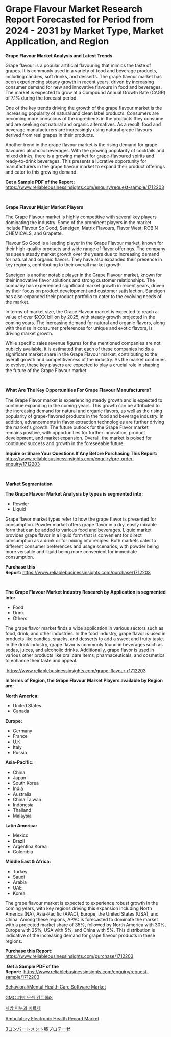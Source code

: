 <p><h1>Grape Flavour Market Research Report Forecasted for Period from 2024 -  2031 by Market Type, Market Application, and Region</h1></p><p><strong>Grape Flavour Market Analysis and Latest Trends</strong></p>
<p><p>Grape flavour is a popular artificial flavouring that mimics the taste of grapes. It is commonly used in a variety of food and beverage products, including candies, soft drinks, and desserts. The grape flavour market has been experiencing steady growth in recent years, driven by increasing consumer demand for new and innovative flavours in food and beverages. The market is expected to grow at a Compound Annual Growth Rate (CAGR) of 7.1% during the forecast period.</p><p>One of the key trends driving the growth of the grape flavour market is the increasing popularity of natural and clean label products. Consumers are becoming more conscious of the ingredients in the products they consume and are seeking out natural and organic alternatives. As a result, food and beverage manufacturers are increasingly using natural grape flavours derived from real grapes in their products.</p><p>Another trend in the grape flavour market is the rising demand for grape-flavoured alcoholic beverages. With the growing popularity of cocktails and mixed drinks, there is a growing market for grape-flavoured spirits and ready-to-drink beverages. This presents a lucrative opportunity for manufacturers in the grape flavour market to expand their product offerings and cater to this growing demand.</p></p>
<p><strong>Get a Sample PDF of the Report:&nbsp;</strong> <a href="https://www.reliablebusinessinsights.com/enquiry/request-sample/1712203">https://www.reliablebusinessinsights.com/enquiry/request-sample/1712203</a></p>
<p>&nbsp;</p>
<p><strong>Grape Flavour Major Market Players</strong></p>
<p><p>The Grape Flavour market is highly competitive with several key players dominating the industry. Some of the prominent players in the market include Flavour So Good, Saneigen, Matrix Flavours, Flavor West, ROBIN CHEMICALS, and Grapette.</p><p>Flavour So Good is a leading player in the Grape Flavour market, known for their high-quality products and wide range of flavor offerings. The company has seen steady market growth over the years due to increasing demand for natural and organic flavors. They have also expanded their presence in key regions, contributing to their overall market growth.</p><p>Saneigen is another notable player in the Grape Flavour market, known for their innovative flavor solutions and strong customer relationships. The company has experienced significant market growth in recent years, driven by their focus on product development and customer satisfaction. Saneigen has also expanded their product portfolio to cater to the evolving needs of the market.</p><p>In terms of market size, the Grape Flavour market is expected to reach a value of over $XXX billion by 2025, with steady growth projected in the coming years. The increasing demand for natural and organic flavors, along with the rise in consumer preferences for unique and exotic flavors, is driving market growth.</p><p>While specific sales revenue figures for the mentioned companies are not publicly available, it is estimated that each of these companies holds a significant market share in the Grape Flavour market, contributing to the overall growth and competitiveness of the industry. As the market continues to evolve, these key players are expected to play a crucial role in shaping the future of the Grape Flavour market.</p></p>
<p>&nbsp;</p>
<p><strong>What Are The Key Opportunities For Grape Flavour Manufacturers?</strong></p>
<p><p>The Grape Flavor market is experiencing steady growth and is expected to continue expanding in the coming years. This growth can be attributed to the increasing demand for natural and organic flavors, as well as the rising popularity of grape-flavored products in the food and beverage industry. In addition, advancements in flavor extraction technologies are further driving the market's growth. The future outlook for the Grape Flavor market remains positive, with opportunities for further innovation, product development, and market expansion. Overall, the market is poised for continued success and growth in the foreseeable future.</p></p>
<p><strong>Inquire or Share Your Questions If Any Before Purchasing This Report:</strong> <a href="https://www.reliablebusinessinsights.com/enquiry/pre-order-enquiry/1712203">https://www.reliablebusinessinsights.com/enquiry/pre-order-enquiry/1712203</a></p>
<p>&nbsp;</p>
<p><strong>Market Segmentation</strong></p>
<p><strong>The Grape Flavour Market Analysis by types is segmented into:</strong></p>
<p><ul><li>Powder</li><li>Liquid</li></ul></p>
<p><p>Grape flavor market types refer to how the grape flavor is presented for consumption. Powder market offers grape flavor in a dry, easily mixable form that can be added to various food and beverages. Liquid market provides grape flavor in a liquid form that is convenient for direct consumption as a drink or for mixing into recipes. Both markets cater to different consumer preferences and usage scenarios, with powder being more versatile and liquid being more convenient for immediate consumption.</p></p>
<p><strong>Purchase this Report:&nbsp;</strong><a href="https://www.reliablebusinessinsights.com/purchase/1712203">https://www.reliablebusinessinsights.com/purchase/1712203</a></p>
<p>&nbsp;</p>
<p><strong>The Grape Flavour Market Industry Research by Application is segmented into:</strong></p>
<p><ul><li>Food</li><li>Drink</li><li>Others</li></ul></p>
<p><p>The grape flavor market finds a wide application in various sectors such as food, drink, and other industries. In the food industry, grape flavor is used in products like candies, snacks, and desserts to add a sweet and fruity taste. In the drink industry, grape flavor is commonly found in beverages such as sodas, juices, and alcoholic drinks. Additionally, grape flavor is used in various other products like oral care items, pharmaceuticals, and cosmetics to enhance their taste and appeal.</p></p>
<p><a href="https://www.reliablebusinessinsights.com/grape-flavour-r1712203">&nbsp;https://www.reliablebusinessinsights.com/grape-flavour-r1712203</a></p>
<p><strong>In terms of Region, the Grape Flavour Market Players available by Region are:</strong></p>
<p>
    <p> <strong> North America: </strong>
        <ul>
            <li>United States</li>
            <li>Canada</li>
        </ul>
        </p> 
    <p> <strong> Europe: </strong>
        <ul>
            <li>Germany</li>
            <li>France</li>
            <li>U.K.</li>
            <li>Italy</li>
            <li>Russia</li>
        </ul>
        </p> 
    <p> <strong> Asia-Pacific: </strong>
        <ul>
            <li>China</li>
            <li>Japan</li>
            <li>South Korea</li>
            <li>India</li>
            <li>Australia</li>
            <li>China Taiwan</li>
            <li>Indonesia</li>
            <li>Thailand</li>
            <li>Malaysia</li>
        </ul>
        </p> 
    <p> <strong> Latin America: </strong>
        <ul>
            <li>Mexico</li>
            <li>Brazil</li>
            <li>Argentina Korea</li>
            <li>Colombia</li>
        </ul>
        </p> 
    <p> <strong> Middle East & Africa: </strong>
        <ul>
            <li>Turkey</li>
            <li>Saudi</li>
            <li>Arabia</li>
            <li>UAE</li>
            <li>Korea</li>
        </ul>
    </p>
    </p>
<p><p>The grape flavour market is expected to experience robust growth in the coming years, with key regions driving this expansion including North America (NA), Asia-Pacific (APAC), Europe, the United States (USA), and China. Among these regions, APAC is forecasted to dominate the market with a projected market share of 35%, followed by North America with 30%, Europe with 25%, USA with 5%, and China with 5%. This distribution is indicative of the increasing demand for grape flavour products in these regions.</p></p>
<p><strong>Purchase this Report: </strong><a href="https://www.reliablebusinessinsights.com/purchase/1712203">https://www.reliablebusinessinsights.com/purchase/1712203</a></p>
<p>&nbsp;<strong>Get a Sample PDF of the Report:&nbsp;&nbsp;</strong><a href="https://www.reliablebusinessinsights.com/enquiry/request-sample/1712203">https://www.reliablebusinessinsights.com/enquiry/request-sample/1712203</a></p>
<p><strong></strong></p>
<p><p><a href="https://github.com/AdrianaPaucek2023/Market-Research-Report-List-1/blob/main/behavioralmental-health-care-software-market.md">Behavioral/Mental Health Care Software Market</a></p><p><a href="https://github.com/AidenReinger/Market-Research-Report-List-1/blob/main/9711597107335.md">GMC 기반 모션 컨트롤러</a></p><p><a href="https://github.com/gambitz1998/Market-Research-Report-List-1/blob/main/8706354107336.md">처방 피부과 치료제</a></p><p><a href="https://github.com/FassouRP/Market-Research-Report-List-4/blob/main/ambulatory-electronic-health-record-market.md">Ambulatory Electronic Health Record Market</a></p><p><a href="https://github.com/vlcostes/Market-Research-Report-List-2/blob/main/8258562127203.md">3コンパートメント膝プロテーゼ</a></p></p>